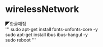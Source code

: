 # wirelessNetwork

◤한글깨짐<br>
'''
sudo apt-get install fonts-unfonts-core -y<br>
sudo apt-get install ibus ibus-hangul -y<br>
sudo reboot
'''